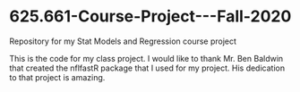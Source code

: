 # 625.661-Course-Project---Fall-2020
Repository for my Stat Models and Regression course project

This is the code for my class project. I would like to thank Mr. Ben Baldwin that created the nflfastR package that I used for my project. His dedication to that project is amazing.
